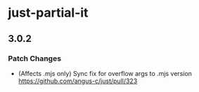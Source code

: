 # just-partial-it

## 3.0.2
### Patch Changes

- (Affects .mjs only) Sync fix for overflow args to .mjs version https://github.com/angus-c/just/pull/323
